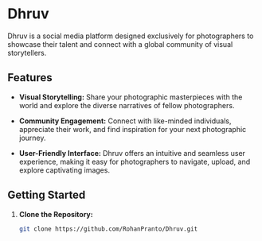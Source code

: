 # Dhruv

<!-- ![Dhruv Logo](link/to/your/logo.png) -->

Dhruv is a social media platform designed exclusively for photographers to showcase their talent and connect with a global community of visual storytellers.

## Features

- **Visual Storytelling:** Share your photographic masterpieces with the world and explore the diverse narratives of fellow photographers.

- **Community Engagement:** Connect with like-minded individuals, appreciate their work, and find inspiration for your next photographic journey.

- **User-Friendly Interface:** Dhruv offers an intuitive and seamless user experience, making it easy for photographers to navigate, upload, and explore captivating images.

## Getting Started

1. **Clone the Repository:**

   ```bash
   git clone https://github.com/RohanPranto/Dhruv.git
